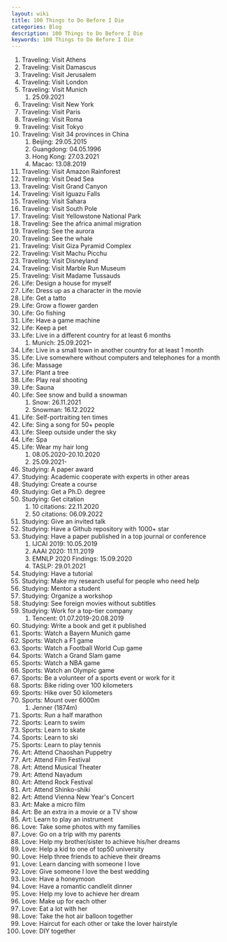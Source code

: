 ```yaml
---
layout: wiki
title: 100 Things to Do Before I Die
categories: Blog
description: 100 Things to Do Before I Die
keywords: 100 Things to Do Before I Die
---
```


1. Traveling: Visit Athens
2. Traveling: Visit Damascus
3. Traveling: Visit Jerusalem
4. Traveling: Visit London
5. Traveling: Visit Munich
	1. 25.09.2021
6. Traveling: Visit New York
7. Traveling: Visit Paris
8. Traveling: Visit Roma
9. Traveling: Visit Tokyo
10. Traveling: Visit 34 provinces in China
	1. Beijing: 29.05.2015
	1. Guangdong: 04.05.1996
	1. Hong Kong: 27.03.2021
	1. Macao: 13.08.2019
11. Traveling: Visit Amazon Rainforest
12. Traveling: Visit Dead Sea
13. Traveling: Visit Grand Canyon
14. Traveling: Visit Iguazu Falls
15. Traveling: Visit Sahara
16. Traveling: Visit South Pole
17. Traveling: Visit Yellowstone National Park
18. Traveling: See the africa animal migration
19. Traveling: See the aurora
20. Traveling: See the whale
21. Traveling: Visit Giza Pyramid Complex
22. Traveling: Visit Machu Picchu
23. Traveling: Visit Disneyland
24. Traveling: Visit Marble Run Museum
25. Traveling: Visit Madame Tussauds
26. Life: Design a house for myself
27. Life: Dress up as a character in the movie
28. Life: Get a tatto
29. Life: Grow a flower garden
30. Life: Go fishing
31. Life: Have a game machine
32. Life: Keep a pet
33. Life: Live in a different country for at least 6 months
	1. Munich: 25.09.2021-
34. Life: Live in a small town in another country for at least 1 month
35. Life: Live somewhere without computers and telephones for a month
36. Life: Massage
37. Life: Plant a tree
38. Life: Play real shooting
39. Life: Sauna
40. Life: See snow and build a snowman
	1. Snow: 26.11.2021
	1. Snowman: 16.12.2022
41. Life: Self-portraiting ten times
42. Life: Sing a song for 50+ people
43. Life: Sleep outside under the sky
44. Life: Spa
45. Life: Wear my hair long
	1. 08.05.2020-20.10.2020
	1. 25.09.2021-
46. Studying: A paper award
47. Studying: Academic cooperate with experts in other areas
48. Studying: Create a course
49. Studying: Get a Ph.D. degree
50. Studying: Get citation
	1. 10 citations: 22.11.2020
	1. 50 citations: 06.09.2022
51. Studying: Give an invited talk
52. Studying: Have a Github repository with 1000+ star
53. Studying: Have a paper published in a top journal or conference
	1. IJCAI 2019: 10.05.2019
	1. AAAI 2020: 11.11.2019
	1. EMNLP 2020 Findings: 15.09.2020
	1. TASLP: 29.01.2021
54. Studying: Have a tutorial
55. Studying: Make my research useful for people who need help
56. Studying: Mentor a student
57. Studying: Organize a workshop
58. Studying: See foreign movies without subtitles
59. Studying: Work for a top-tier company
	1. Tencent: 01.07.2019-20.08.2019
60. Studying: Write a book and get it published
61. Sports: Watch a Bayern Munich game
62. Sports: Watch a F1 game
63. Sports: Watch a Football World Cup game
64. Sports: Watch a Grand Slam game
65. Sports: Watch a NBA game
66. Sports: Watch an Olympic game
67. Sports: Be a volunteer of a sports event or work for it
68. Sports: Bike riding over 100 kilometers
69. Sports: Hike over 50 kilometers
70. Sports: Mount over 6000m
	1. Jenner (1874m)
71. Sports: Run a half marathon
72. Sports: Learn to swim
73. Sports: Learn to skate
74. Sports: Learn to ski
75. Sports: Learn to play tennis
76. Art: Attend Chaoshan Puppetry
77. Art: Attend Film Festival
78. Art: Attend Musical Theater
79. Art: Attend Naγadum
80. Art: Attend Rock Festival
81. Art: Attend Shinko-shiki
82. Art: Attend Vienna New Year's Concert
83. Art: Make a micro film
84. Art: Be an extra in a movie or a TV show
85. Art: Learn to play an instrument
86. Love: Take some photos with my families
87. Love: Go on a trip with my parents
88. Love: Help my brother/sister to achieve his/her dreams
89. Love: Help a kid to one of top50 university
90. Love: Help three friends to achieve their dreams
91. Love: Learn dancing with someone I love
92. Love: Give someone I love the best wedding
93. Love: Have a honeymoon
94. Love: Have a romantic candlelit dinner
95. Love: Help my love to achieve her dream
96. Love: Make up for each other
97. Love: Eat a lot with her
98. Love: Take the hot air balloon together
99. Love: Haircut for each other or take the lover hairstyle
100. Love: DIY together
